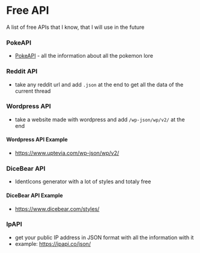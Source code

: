 # Free API

A list of free APIs that I know, that I will use in the future

### PokeAPI

* [PokeAPI](https://pokeapi.co) - all the information about all the pokemon lore

### Reddit API

* take any reddit url and add `.json` at the end to get all the data of the current thread

### Wordpress API

* take a website made with wordpress and add `/wp-json/wp/v2/` at the end

#### Wordpress API Example

* <https://www.uptevia.com/wp-json/wp/v2/>

### DiceBear API

* IdentIcons generator with a lot of styles and totaly free

#### DiceBear API Example

* <https://www.dicebear.com/styles/>

### IpAPI

* get your public IP address in JSON format with all the information with it
* example: <https://ipapi.co/json/>
